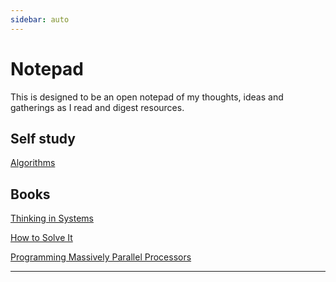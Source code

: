 ```yaml
---
sidebar: auto
---
```


# Notepad

This is designed to be an open notepad of my thoughts, ideas and gatherings as I read and digest resources.

## Self study

[Algorithms](/notepad/algorithms/)

## Books

[Thinking in Systems](/notepad/thinking-in-systems/)

[How to Solve It](/notepad/how-to-solve-it/)

[Programming Massively Parallel Processors](/notepad/pmpp-4th-ed/)



---

<section-contents />